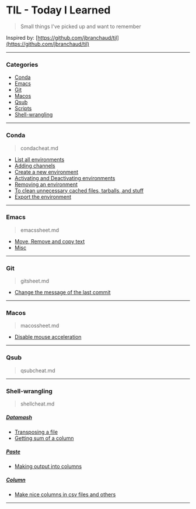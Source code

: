 # TIL - Today I Learned
> Small things I've picked up and want to remember

Inspired by: [https://github.com/jbranchaud/til](https://github.com/jbranchaud/til)

---
### Categories

* [Conda](#conda)
* [Emacs](#emacs)
* [Git](#git)
* [Macos](#macOS)
* [Qsub](#qsub)
* [Scripts](#scripts)
* [Shell-wrangling](#shell-wrangling)

---
### Conda
> condacheat.md

* [List all environments](conda/condacheat.md#List-all-environments)
* [Adding channels](conda/condacheat.md#Adding-channels)
* [Create a new environment](conda/condacheat.md#Create-a-new-environment)
* [Activating and Deactivating environments](conda/condacheat.md#Activating-and-Deactivating-environments)
* [Removing an environment](conda/condacheat.md#Removing-an-environment)
* [To clean unnecessary cached files, tarballs, and stuff](conda/condacheat.md#To-clean-unnecessary-cached-files-tarballs-and-stuff)
* [Export the environment](conda/condacheat.md#Export-the-environment)

---
### Emacs
> emacssheet.md

* [Move, Remove and copy text](emacs/emacssheet.md#Move-Remove-and-copy-text)
* [Misc](emacs/emacssheet.md#Misc)

---
### Git
> gitsheet.md

* [Change the message of the last commit](git/gitsheet.md#Change-the-message-of-the-last-commit)

---
### Macos
> macossheet.md

* [Disable mouse acceleration](macOS/macossheet.md#Disable-mouse-acceleration)

---
### Qsub
> qsubcheat.md


---
### Shell-wrangling
> shellcheat.md


##### [Datamash](shell-wrangling/shellcheat.md#Datamash)
* [Transposing a file](shell-wrangling/shellcheat.md#Transposing-a-file)
* [Getting sum of a column](shell-wrangling/shellcheat.md#Getting-sum-of-a-column)

##### [Paste](shell-wrangling/shellcheat.md#Paste)
* [Making output into columns](shell-wrangling/shellcheat.md#Making-output-into-columns)

##### [Column](shell-wrangling/shellcheat.md#Column)
* [Make nice columns in csv files and others](shell-wrangling/shellcheat.md#Make-nice-columns-in-csv-files-and-others)

---
